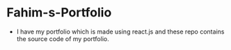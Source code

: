 # Fahim-s-Portfolio
- I have my portfolio which is made using react.js and these repo contains the source code of my portfolio.

